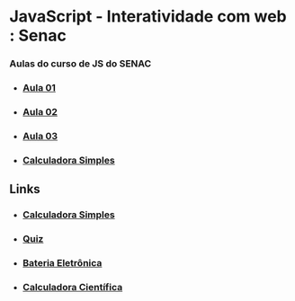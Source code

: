 # JavaScript - Interatividade com web : Senac
### Aulas do curso de JS do SENAC

- ### [Aula 01](https://github.com/ThiagoSousa81/JavaScript-Senac/tree/main/aula01)
- ### [Aula 02](https://github.com/ThiagoSousa81/JavaScript-Senac/tree/main/aula02)
- ### [Aula 03](https://github.com/ThiagoSousa81/JavaScript-Senac/tree/main/aula03)
- ### [Calculadora Simples](https://github.com/ThiagoSousa81/JavaScript-Senac/tree/main/Calculadora%20SImples)

## Links

- ### [Calculadora Simples](https://thiagosousa81.github.io/JavaScript-Senac/calculadora)
- ### [Quiz](https://thiagosousa81.github.io/JavaScript-Senac/quiz)
- ### [Bateria Eletrônica](https://thiagosousa81.github.io/JavaScript-Senac/bateria)
- ### [Calculadora Científica](https://thiagosousa81.github.io/JavaScript-Senac/cientifica)
